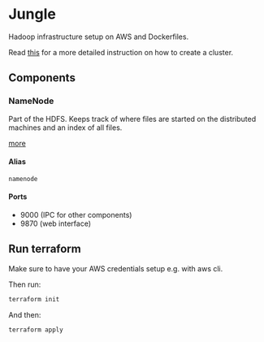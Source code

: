 # Jungle
Hadoop infrastructure setup on AWS and Dockerfiles.

Read [this](http://hadoop.apache.org/docs/r3.1.1/hadoop-project-dist/hadoop-common/ClusterSetup.html#Installation) for a
more detailed instruction on how to create a cluster. 

## Components

### NameNode
Part of the HDFS. Keeps track of where files are started on the distributed machines
and an index of all files.

[more](https://wiki.apache.org/hadoop/NameNode)

#### Alias
`namenode`

#### Ports
* 9000 (IPC for other components)
* 9870 (web interface)

## Run terraform
Make sure to have your AWS credentials setup e.g. with aws cli.

Then run:
```bash
terraform init
```

And then:
```bash
terraform apply
```
